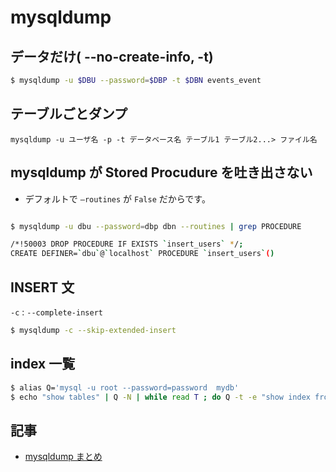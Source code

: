 # mysqldump

## データだけ( --no-create-info, -t)

```bash
$ mysqldump -u $DBU --password=$DBP -t $DBN events_event
```

## テーブルごとダンプ

```
mysqldump -u ユーザ名 -p -t データベース名 テーブル1 テーブル2...> ファイル名
```

## mysqldump が Stored Procudure を吐き出さない

- デフォルトで `—routines` が `False` だからです。

```bash

$ mysqldump -u dbu --password=dbp dbn --routines | grep PROCEDURE

/*!50003 DROP PROCEDURE IF EXISTS `insert_users` */;
CREATE DEFINER=`dbu`@`localhost` PROCEDURE `insert_users`()
```

## INSERT 文

`-c` : `--complete-insert`

```bash
$ mysqldump -c --skip-extended-insert
```

## index 一覧

```bash
$ alias Q='mysql -u root --password=password  mydb'
$ echo "show tables" | Q -N | while read T ; do Q -t -e "show index from $T" ; done > index.txt
```

## 記事

- [mysqldump まとめ](http://qiita.com/PlanetMeron/items/3a41e14607a65bc9b60c)

